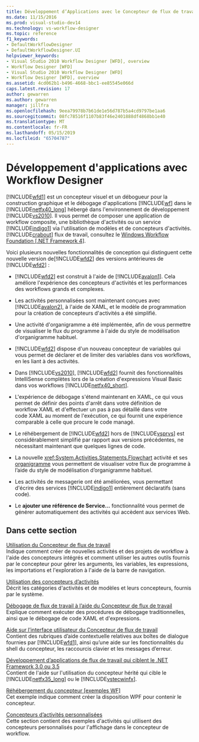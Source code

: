 ```yaml
---
title: Développement d’Applications avec le Concepteur de flux de travail | Microsoft Docs
ms.date: 11/15/2016
ms.prod: visual-studio-dev14
ms.technology: vs-workflow-designer
ms.topic: reference
f1_keywords:
- DefaultWorkflowDesigner
- DefaultWorkflowDesigner.UI
helpviewer_keywords:
- Visual Studio 2010 Workflow Designer [WFD], overview
- Workflow Designer [WFD]
- Visual Studio 2010 Workflow Designer [WFD]
- Workflow Designer [WFD], overview
ms.assetid: 4cd062b1-b496-4668-bbc1-ee85545e066d
caps.latest.revision: 17
author: gewarren
ms.author: gewarren
manager: jillfra
ms.openlocfilehash: 9eea79978b7b61de1e56d787b5a4cd9797be1aa6
ms.sourcegitcommit: 08fc78516f1107b83f46e2401888df4868bb1e40
ms.translationtype: MT
ms.contentlocale: fr-FR
ms.lasthandoff: 05/15/2019
ms.locfileid: "65704787"
---
```

# <a name="developing-applications-with-the-workflow-designer"></a>Développement d'applications avec Workflow Designer
[!INCLUDE[wfd1](../includes/wfd1-md.md)] est un concepteur visuel et un débogueur pour la construction graphique et le débogage d'applications [!INCLUDE[wf](../includes/wf-md.md)] dans le [!INCLUDE[netfx40_long](../includes/netfx40-long-md.md)] hébergé dans l'environnement de développement [!INCLUDE[vs2010](../includes/vs2010-md.md)]. Il vous permet de composer une application de workflow composite, une bibliothèque d'activités ou un service [!INCLUDE[indigo1](../includes/indigo1-md.md)] via l'utilisation de modèles et de concepteurs d'activités. [!INCLUDE[crabout](../includes/crabout-md.md)] flux de travail, consultez le [Windows Workflow Foundation &#91;.NET Framework 4&#93;](https://msdn.microsoft.com/library/9a23ea6b-d600-483e-89cd-8889cfec5f66).  
  
 Voici plusieurs nouvelles fonctionnalités de conception qui distinguent cette nouvelle version de[!INCLUDE[wfd2](../includes/wfd2-md.md)] des versions antérieures de [!INCLUDE[wfd2](../includes/wfd2-md.md)] :  
  
- [!INCLUDE[wfd2](../includes/wfd2-md.md)] est construit à l'aide de [!INCLUDE[avalon1](../includes/avalon1-md.md)]. Cela améliore l'expérience des concepteurs d'activités et les performances des workflows grands et complexes.  
  
- Les activités personnalisées sont maintenant conçues avec [!INCLUDE[avalon2](../includes/avalon2-md.md)], à l'aide de XAML, et le modèle de programmation pour la création de concepteurs d'activités a été simplifié.  
  
- Une activité d'organigramme a été implémentée, afin de vous permettre de visualiser le flux du programme à l'aide du style de modélisation d'organigramme habituel.  
  
- [!INCLUDE[wfd2](../includes/wfd2-md.md)] dispose d'un nouveau concepteur de variables qui vous permet de déclarer et de limiter des variables dans vos workflows, en les liant à des activités.  
  
- Dans [!INCLUDE[vs2010](../includes/vs2010-md.md)], [!INCLUDE[wfd2](../includes/wfd2-md.md)] fournit des fonctionnalités IntelliSense complètes lors de la création d'expressions Visual Basic dans vos workflows [!INCLUDE[netfx40_short](../includes/netfx40-short-md.md)].  
  
- L'expérience de débogage s'étend maintenant en XAML, ce qui vous permet de définir des points d'arrêt dans votre définition de workflow XAML et d'effectuer un pas à pas détaillé dans votre code XAML au moment de l'exécution, ce qui fournit une expérience comparable à celle que procure le code managé.  
  
- Le réhébergement de [!INCLUDE[wfd2](../includes/wfd2-md.md)] hors de [!INCLUDE[vsprvs](../includes/vsprvs-md.md)] est considérablement simplifié par rapport aux versions précédentes, ne nécessitant maintenant que quelques lignes de code.  
  
- La nouvelle <xref:System.Activities.Statements.Flowchart> activité et ses [organigramme](../workflow-designer/flowchart-activity-designer.md) vous permettent de visualiser votre flux de programme à l’aide du style de modélisation d’organigramme habituel.  
  
- Les activités de messagerie ont été améliorées, vous permettant d'écrire des services [!INCLUDE[indigo1](../includes/indigo1-md.md)] entièrement déclaratifs (sans code).  
  
- Le **ajouter une référence de Service...** fonctionnalité vous permet de générer automatiquement des activités qui accèdent aux services Web.  
  
## <a name="in-this-section"></a>Dans cette section  
 [Utilisation du Concepteur de flux de travail](../workflow-designer/using-the-workflow-designer.md)  
 Indique comment créer de nouvelles activités et des projets de workflow à l'aide des concepteurs intégrés et comment utiliser les autres outils fournis par le concepteur pour gérer les arguments, les variables, les expressions, les importations et l'exploration à l'aide de la barre de navigation.  
  
 [Utilisation des concepteurs d’activités](../workflow-designer/using-the-activity-designers.md)  
 Décrit les catégories d'activités et de modèles et leurs concepteurs, fournis par le système.  
  
 [Débogage de flux de travail à l’aide du Concepteur de flux de travail](../workflow-designer/debugging-workflows-with-the-workflow-designer.md)  
 Explique comment exécuter des procédures de débogage traditionnelles, ainsi que le débogage de code XAML et d'expressions.  
  
 [Aide sur l’interface utilisateur du Concepteur de flux de travail](../workflow-designer/workflow-designer-ui-help.md)  
 Contient des rubriques d’aide contextuelle relatives aux boîtes de dialogue fournies par [!INCLUDE[wfd1](../includes/wfd1-md.md)], ainsi qu’une aide sur les fonctionnalités du shell du concepteur, les raccourcis clavier et les messages d’erreur.  
  
 [Développement d’applications de flux de travail qui ciblent le .NET Framework 3.0 ou 3.5](../workflow-designer/developing-workflow-applications-targeting-the-dotnet-3-0-or-dotnet-3-5-framework.md)  
 Contient de l'aide sur l'utilisation du concepteur hérité qui cible le [!INCLUDE[netfx35_long](../includes/netfx35-long-md.md)] ou le [!INCLUDE[vstecwinfx](../includes/vstecwinfx-md.md)].  
  
 [Réhébergement du concepteur &#91;exemples WF&#93;](https://msdn.microsoft.com/library/b676ad31-5f64-4d84-9a36-b4d7113a2f4d)  
 Cet exemple indique comment créer la disposition WPF pour contenir le concepteur.  
  
 [Concepteurs d’activités personnalisées](https://msdn.microsoft.com/library/dcf14dca-ce6d-4278-96ba-062f0a679075)  
 Cette section contient des exemples d'activités qui utilisent des concepteurs personnalisés pour l'affichage dans le concepteur de workflow.